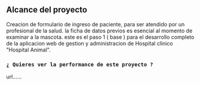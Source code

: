 

## Alcance del proyecto

Creacion de formulario de ingreso de paciente, para ser atendido por un profesional de la salud.
la ficha de datos previos es esencial al momento de examinar a la mascota. este es el paso 1 ( base ) para el desarrollo completo de la aplicacion web de gestion y administracion de Hospital clinico "Hospital Animal".


### `¿ Quieres ver la performance de este proyecto ?`
url......

